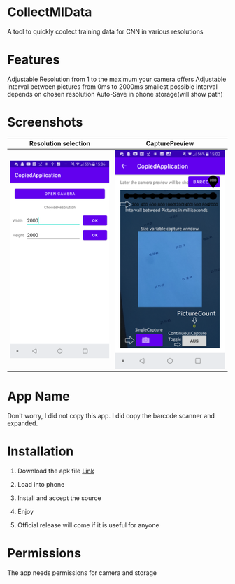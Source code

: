 # CollectMlData
  A tool to quickly coolect training data for CNN in various resolutions

# Features
  Adjustable Resolution from 1 to the maximum your camera offers
  Adjustable interval between pictures from 0ms to 2000ms
    smallest possible interval depends on chosen resolution
  Auto-Save in phone storage(will show path)

# Screenshots
Resolution selection       |  CapturePreview
:-------------------------:|:-------------------------:
![](https://raw.githubusercontent.com/Nyiri1/CollectMlData/main/Screenshot_2021-02-04-15-06-28.png?token=AQQR62XLDNAUZJDMHHS57T3ADQCKE)  |  ![](https://raw.githubusercontent.com/Nyiri1/CollectMlData/main/Screenshot_2021-02-04-15-02-02.png?token=AQQR62XXYUK4L6UZXWLHTITADQB4A)

# App Name
Don't worry, I did not copy this app.
I did copy the barcode scanner and expanded.

# Installation
1. Download the apk file [Link](https://github.com/Nyiri1/CollectMlData/raw/main/MlDataCollector.apk) 
2. Load into phone
3. Install and accept the source
4. Enjoy

5. Official release will come if it is useful for anyone

# Permissions
The app needs permissions for camera and storage
